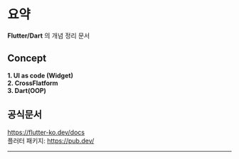 # 요약
 __Flutter/Dart__ 의 개념 정리 문서
      
## Concept
__1. UI as code (Widget)__   
__2. CrossFlatform__   
__3. Dart(OOP)__   

## 공식문서
https://flutter-ko.dev/docs    
플러터 패키지: https://pub.dev/

----------------------------------------------------------------------------------------------------------------




